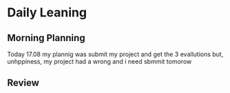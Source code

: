 # Daily Leaning
## Morning Planning
Today 17.08 my plannig was submit my project and get the 3 evallutions but, unhppiness, my project had a wrong and
i need sbmmit tomorow
## Review
